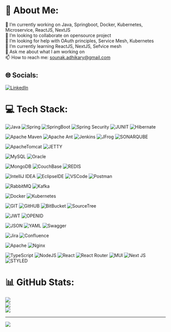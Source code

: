 # 💫 About Me: 
🔭 I’m currently working on Java, Springboot, Docker, Kubernetes, Microservice, ReactJS, NextJS<br>👯 I’m looking to collaborate on opensource project<br>🤝 I’m looking for help with OAuth principles, Service Mesh, Kubernetes <br>🌱 I’m currently learning ReactJS, NextJS, Sefvice mesh<br>💬 Ask me about what I am working on<br>📫 How to reach me: sounak.adhikary@gmail.com

## 🌐 Socials:
[![LinkedIn](https://img.shields.io/badge/LinkedIn-%230077B5.svg?logo=linkedin&logoColor=white)](https://linkedin.com/in/sounak-adhikary)

# 💻 Tech Stack:
![Java](https://img.shields.io/badge/Java-ED8B00?style=for-the-badge&logo=openjdk&logoColor=white) ![Spring](https://img.shields.io/badge/spring-%236DB33F.svg?style=for-the-badge&logo=spring&logoColor=white) ![SpringBoot](https://img.shields.io/badge/Spring%20Boot-6DB33F.svg?style=for-the-badge&logo=Spring-Boot&logoColor=white) ![Spring Security](https://img.shields.io/badge/Spring_Security-6DB33F?style=for-the-badge&logo=Spring-Security&logoColor=white) ![JUNIT](https://img.shields.io/badge/JUnit5-25A162.svg?style=for-the-badge&logo=JUnit5&logoColor=white) ![Hibernate](https://img.shields.io/badge/Hibernate-59666C?style=for-the-badge&logo=Hibernate&logoColor=white)

![Apache Maven](https://img.shields.io/badge/Apache%20Maven-C71A36?style=for-the-badge&logo=Apache%20Maven&logoColor=white) ![Apache Ant](https://img.shields.io/badge/Apache%20Ant-A81C7D.svg?style=for-the-badge&logo=Apache-Ant&logoColor=white) ![Jenkins](https://img.shields.io/badge/jenkins-%232C5263.svg?style=for-the-badge&logo=jenkins&logoColor=white) ![JFrog](https://img.shields.io/badge/JFrog-41BF47.svg?style=for-the-badge&logo=JFrog&logoColor=white) ![SONARQUBE](https://img.shields.io/badge/SonarQube-4E9BCD.svg?style=for-the-badge&logo=SonarQube&logoColor=white)

![ApacheTomcat](https://img.shields.io/badge/Apache%20Tomcat-F8DC75.svg?style=for-the-badge&logo=Apache-Tomcat&logoColor=black) ![JETTY](https://img.shields.io/badge/Eclipse%20Jetty-FC390E.svg?style=for-the-badge&logo=Eclipse-Jetty&logoColor=white)

![MySQL](https://img.shields.io/badge/MySQL-005C84?style=for-the-badge&logo=mysql&logoColor=white) ![Oracle](https://img.shields.io/badge/Oracle-F80000.svg?style=for-the-badge&logo=Oracle&logoColor=white)

![MongoDB](https://img.shields.io/badge/MongoDB-%234ea94b.svg?style=for-the-badge&logo=mongodb&logoColor=white) ![CouchBase](https://img.shields.io/badge/Couchbase-EA2328?style=for-the-badge&logo=couchbase&logoColor=white) ![REDIS](https://img.shields.io/badge/Redis-DC382D.svg?style=for-the-badge&logo=Redis&logoColor=white)

![IntelliJ IDEA](https://img.shields.io/badge/IntelliJ_IDEA-000000.svg?style=for-the-badge&logo=intellij-idea&logoColor=white) ![EclipseIDE](https://img.shields.io/badge/Eclipse%20IDE-2C2255.svg?style=for-the-badge&logo=Eclipse-IDE&logoColor=white) ![VSCode](https://img.shields.io/badge/Visual%20Studio%20Code-007ACC.svg?style=for-the-badge&logo=Visual-Studio-Code&logoColor=white) ![Postman](https://img.shields.io/badge/Postman-FF6C37?style=for-the-badge&logo=postman&logoColor=white)

![RabbitMQ](https://img.shields.io/badge/RabbitMQ-FF6600.svg?style=for-the-badge&logo=RabbitMQ&logoColor=white) ![Kafka](https://img.shields.io/badge/Apache%20Kafka-231F20.svg?style=for-the-badge&logo=Apache-Kafka&logoColor=white)

![Docker](https://img.shields.io/badge/docker-%230db7ed.svg?style=for-the-badge&logo=docker&logoColor=white) ![Kubernetes](https://img.shields.io/badge/kubernetes-%23326ce5.svg?style=for-the-badge&logo=kubernetes&logoColor=white)

![GIT](https://img.shields.io/badge/GIT-E44C30?style=for-the-badge&logo=git&logoColor=white) ![GitHUB](https://img.shields.io/badge/GitHub-181717.svg?style=for-the-badge&logo=GitHub&logoColor=white) ![BitBucket](https://img.shields.io/badge/Bitbucket-0747a6?style=for-the-badge&logo=bitbucket&logoColor=white) ![SourceTree](https://img.shields.io/badge/Sourcetree-0052CC.svg?style=for-the-badge&logo=Sourcetree&logoColor=white)

![JWT](https://img.shields.io/badge/JWT-black?style=for-the-badge&logo=JSON%20web%20tokens) ![OPENID](https://img.shields.io/badge/OpenID-F78C40.svg?style=for-the-badge&logo=OpenID&logoColor=white)

![JSON](https://img.shields.io/badge/JSON-000000.svg?style=for-the-badge&logo=JSON&logoColor=white) ![YAML](https://img.shields.io/badge/YAML-CB171E.svg?style=for-the-badge&logo=YAML&logoColor=white) ![Swagger](https://img.shields.io/badge/-Swagger-%23Clojure?style=for-the-badge&logo=swagger&logoColor=white)

![Jira](https://img.shields.io/badge/jira-%230A0FFF.svg?style=for-the-badge&logo=jira&logoColor=white) ![Confluence](https://img.shields.io/badge/Confluence-172B4D.svg?style=for-the-badge&logo=Confluence&logoColor=white)

![Apache](https://img.shields.io/badge/apache-%23D42029.svg?style=for-the-badge&logo=apache&logoColor=white) ![Nginx](https://img.shields.io/badge/nginx-%23009639.svg?style=for-the-badge&logo=nginx&logoColor=white)

![TypeScript](https://img.shields.io/badge/typescript-%23007ACC.svg?style=for-the-badge&logo=typescript&logoColor=white) ![NodeJS](https://img.shields.io/badge/node.js-6DA55F?style=for-the-badge&logo=node.js&logoColor=white) ![React](https://img.shields.io/badge/react-%2320232a.svg?style=for-the-badge&logo=react&logoColor=%2361DAFB) ![React Router](https://img.shields.io/badge/React_Router-CA4245?style=for-the-badge&logo=react-router&logoColor=white) ![MUI](https://img.shields.io/badge/MUI-007FFF.svg?style=for-the-badge&logo=MUI&logoColor=white) ![Next JS](https://img.shields.io/badge/Next-black?style=for-the-badge&logo=next.js&logoColor=white) ![STYLED](https://img.shields.io/badge/styledcomponents-DB7093.svg?style=for-the-badge&logo=styled-components&logoColor=white)

# 📊 GitHub Stats:
![](https://github-readme-stats.vercel.app/api?username=sounakadhikary&theme=nord&hide_border=false&include_all_commits=false&count_private=false)<br/>
![](https://github-readme-streak-stats.herokuapp.com/?user=sounakadhikary&theme=nord&hide_border=false)<br/>
![](https://github-readme-stats.vercel.app/api/top-langs/?username=sounakadhikary&theme=nord&hide_border=false&include_all_commits=false&count_private=false&layout=compact)

---
[![](https://visitcount.itsvg.in/api?id=sounakadhikary&icon=0&color=0)](https://visitcount.itsvg.in)
